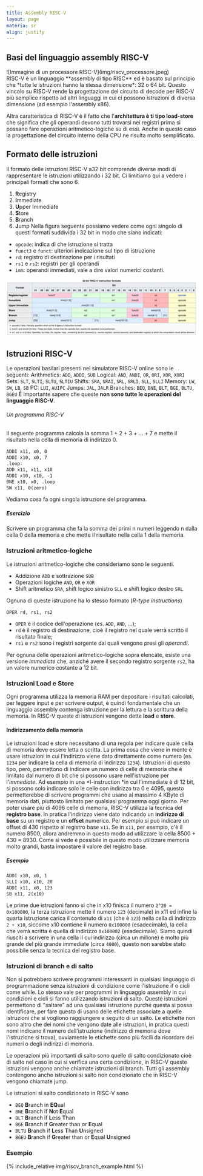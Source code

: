 ```yaml
---
title: Assembly RISC-V
layout: page
materia: sr
align: justify
---
```


## Basi del linguaggio assembly RISC-V

<div class="row">
<div class="col-4" markdown="1">
![Immagine di un processore RISC-V](img/riscv_processore.jpeg)
</div>
<div class="col-8" markdown="1">
RISC-V è un linguaggio **assembly di tipo RISC** ed è basato sul principio che *tutte le istruzioni hanno la stessa dimensione*: 32 o 64 bit. Questo vincolo su RISC-V rende la progettazione del circuito di decode per RISC-V più semplice rispetto ad altri linguaggi in cui ci possono istruzioni di diversa dimensione (ad esempio l'assembly x86).

Altra caratteristica di RISC-V è il fatto che l'**architettura è ti tipo load-store** che significa che gli operandi devono tutti trovarsi nei registri prima si possano fare operazioni aritmetico-logiche su di essi. Anche in questo caso la progettazione del circuito interno della CPU ne risulta molto semplificato.
</div>
</div>

## Formato delle istruzioni
Il formato delle istruzioni RISC-V a32 bit comprende diverse modi di rappresentare le istruzioni utilizzando i 32 bit. Ci limitiamo qui a vedere i principali formati che sono 6.
1. **R**egistry
2. **I**mmediate
3. **U**pper Immediate
4. **S**tore
5. **B**ranch
6. **J**ump
Nella figura seguente possiamo vedere come ogni singolo di questi formati suddivida i 32 bit in modo che siano indicati:
* ``opcode``: indica di che istruzione si tratta
* ``funct3`` e ``funct``: ulteriori indicazione sul tipo di istruzione
* ``rd``: registro di destinazione per i risultati
* ``rs1`` e ``rs2``: registri per gli operandi
* ``imm``: operandi immediati, vale a dire valori numerici costanti.

![Schema di formato delle istruzioni RISC-V](img/formato_istruzioni_riscv.png)

## Istruzioni RISC-V
Le operazioni basilari presenti nel <a src="https://www.cs.cornell.edu/courses/cs3410/2019sp/riscv/interpreter/" target="_blank">simulatore RISC-V</a> online sono le seguenti:
Arithmetics: ``ADD``, ``ADDI``, ``SUB``
Logical: ``AND``, ``ANDI``, ``OR``, ``ORI``, ``XOR``, ``XORI``
Sets: ``SLT``, ``SLTI``, ``SLTU``, ``SLTIU``
Shifts: ``SRA``, ``SRAI``, ``SRL``, ``SRLI``, ``SLL``, ``SLLI``
Memory: ``LW``, ``SW``, ``LB``, ``SB``
PC: ``LUI``, ``AUIPC``
Jumps: ``JAL``, ``JALR``
Branches: ``BEQ``, ``BNE``, ``BLT``, ``BGE``, ``BLTU``, ``BGEU``
È importante sapere che queste **non sono tutte le operazioni del linguaggio RISC-V**.

<h6 class="no_toc">Un programma RISC-V</h6>
Il seguente programma calcola la somma 1 + 2 + 3 + ... + 7 e mette il risultato nella cella di memoria di indirizzo 0.

    ADDI x11, x0, 0
    ADDI x10, x0, 7
    .loop:
    ADD x11, x11, x10
    ADDI x10, x10, -1
    BNE x10, x0, .loop
    SW x11, 0(zero)

Vediamo cosa fa ogni singola istruzione del programma.

<div class="alert alert-primary" markdown="1">
<h5 class="no_toc"><i class="bi bi-pencil-square"></i> Esercizio</h5>
Scrivere un programma che fa la somma dei primi n numeri leggendo n dalla cella 0 della memoria e che mette il risultato nella cella 1 della memoria.
</div>

### Istruzioni aritmetico-logiche
Le istruzioni aritmetico-logiche che consideriamo sono le seguenti.
* Addizione ``ADD`` e sottrazione ``SUB``
* Operazioni logiche ``AND``, ``OR`` e ``XOR``
* Shift aritmetico ``SRA``, shift logico sinistro ``SLL`` e shift logico destro ``SRL``

Ognuna di queste istruzione ha lo stesso formato (*R-type instructions*)

    OPER rd, rs1, rs2

* ``OPER`` è il codice dell'operazione (es. ``ADD``, ``AND``, ...);
* ``rd`` è il registro di destinazione, cioè il registro nel quale verrà scritto il risultato finale;
* ``rs1`` e ``rs2`` sono i registri sorgente dai quali vengono presi gli *operandi*.

Per ognuna delle operazioni aritmetico-logiche sopra elencate, esiste una versione *immediate* che, anziché avere il secondo registro sorgente ``rs2``, ha un valore numerico costante a 12 bit.

### Istruzioni Load e Store
Ogni programma utilizza la memoria RAM per depositare i risultati calcolati, per leggere input e per scrivere output, è quindi fondamentale che un linguaggio assembly contenga istruzione per la lettura e la scrittura della memoria. In RISC-V queste di istruzioni vengono dette **load** e **store**.

#### Indirizzamento della memoria

Le istruzioni load e store necessitano di una regola per indicare quale cella di memoria deve essere letta o scritta. La prima cosa che viene in mente è usare istruzioni in cui l'indirizzo viene dato direttamente come numero (es. ``1234`` per indicare la cella di memoria di indirizzo ``1234``). Istruzioni di questo tipo, però, permettono di indicare un numero di celle di memoria che è limitato dal numero di bit che si possono usare nell'istruzione per l'*immediate*. Ad esempio in una *I-instruction *in cui l'immediate è di 12 bit, si possono solo indicare solo le celle con indirizzo tra 0 e 4095, questo permetterebbe di scrivere programmi che usano al massimo 4 KByte di memoria dati, piuttosto limitato per qualsiasi programma oggi giorno.
Per poter usare più di 4096 celle di memoria, RISC-V utilizza la tecnica del <strong class="text-danger">registro base</strong>. In pratica l'indirizzo viene dato indicando un **indirizzo di base** su un registro e un **offset** numerico. Per esempio si può indicare un offset di 430 rispetto al registro base ``x11``. Se in ``x11``, per esempio, c'è il numero 8500, allora andremmo in questo modo ad utilizzare la cella 8500 + 430 = 8930. Come si vede è possibile in questo modo utilizzare memoria molto grandi, basta impostare il valore del registro base.

<div class="alert alert-primary" markdown="1">
<h5 class="no_toc"><i class="bi bi-journal-code"></i> Esempio</h5>

    ADDI x10, x0, 1
    SLLI x10, x10, 20
    ADDI x11, x0, 123
    SB x11, 2(x10)

Le prime due istruzioni fanno si che in x10 finisca il numero ``2^20 = 0x100000``, la terza istruzione mette il numero ``123`` (decimale) in x11 ed infine la quarta istruzione carica il contenuto di ``x11`` (che è ``123``) nella cella di indirizzo ``2 + x10``, siccome x10 contiene il numero ``0x100000`` (esadecimale), la cella che verrà scritta è quella di indirizzo ``0x100002`` (esadecimale). Siamo quindi riusciti a scrivere in una cella il cui indirizzo (circa un milione) è molto più grande del più grande immediate (circa ``4000``), questo non sarebbe stato possibile senza la tecnica del registro base.
</div>

### Istruzioni di branch e di salto
Non si potrebbero scrivere programmi interessanti in qualsiasi linguaggio di programmazione senza istruzioni di condizione come l'istruzione if o cicli come while. Lo stesso vale per programmi in linguaggio assembly in cui condizioni e cicli si fanno utilizzando istruzioni di salto. Queste istruzioni permettono di "saltare" ad una qualsiasi istruzione purché questa si possa identificare, per fare questo di usano delle etichette associate a quelle istruzioni che si vogliono raggiungere a seguito di un salto. Le etichette non sono altro che dei nomi che vengono date alle istruzioni, in pratica questi nomi indicano il numero dell'istruzione (indirizzo di memoria dove l'istruzione si trova), ovviamente le etichette sono più facili da ricordare dei numeri o degli indirizzi di memoria.

Le operazioni più importanti di salto sono quelle di salto condizionato cioè di salto nel caso in cui si verifica una certa condizione, in RISC-V queste istruzioni vengono anche chiamate istruzioni di branch. Tutti gli assembly contengono anche istruzioni si salto non condizionato che in RISC-V vengono chiamate jump.

Le istruzioni si salto condizionato in RISC-V sono
* ``BEQ`` **B**ranch in **EQ**ual
* ``BNE`` **B**ranch if **N**ot **E**qual
* ``BLT`` **B**ranch if **L**ess **T**han
* ``BGE`` **B**ranch if **G**reater than or **E**qual
* ``BLTU`` **B**ranch if **L**ess **T**han **U**nsigned
* ``BGEU`` **B**ranch if **G**reater than or **E**qual **U**nsigned

### Esempio

<div class="row">
<div class="col-6" markdown="1">
{% include_relative img/riscv_branch_example.html %}
</div>
<div class="col-6" markdown="1">
</div>
</div>